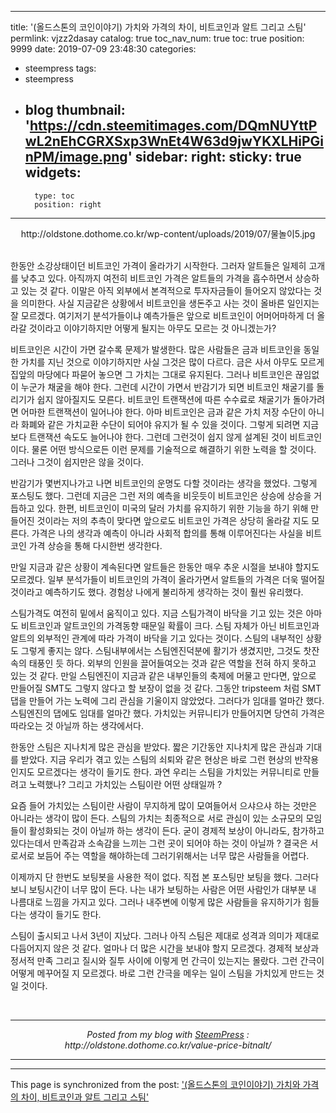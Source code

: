 
---
title: '(올드스톤의 코인이야기) 가치와 가격의 차이, 비트코인과 알트 그리고 스팀'
permlink: vjzz2dasay
catalog: true
toc_nav_num: true
toc: true
position: 9999
date: 2019-07-09 23:48:30
categories:
- steempress
tags:
- steempress
- blog
thumbnail: 'https://cdn.steemitimages.com/DQmNUYttPwL2nEhCGRXSxp3WnEt4W63d9jwYKXLHiPGinPM/image.png'
sidebar:
    right:
        sticky: true
widgets:
    -
        type: toc
        position: right
---


<center>http://oldstone.dothome.co.kr/wp-content/uploads/2019/07/물놀이5.jpg</center> <br/><p>한동안 소강상태이던 비트코인 가격이 올라가기 시작한다. 그러자 알트들은 일제히 고개를 낮추고 있다. 아직까지 여전히 비트코인 가격은 알트들의 가격을 흡수하면서 상승하고 있는 것 같다. 이말은 아직 외부에서 본격적으로 투자자금들이 들어오지 않았다는 것을 의미한다. 사실 지금같은 상황에서 비트코인을 생돈주고 사는 것이 올바른 일인지는 잘 모르겠다. 여기저기 분석가들이냐 예측가들은 앞으로 비트코인이 어머어마하게 더 올라갈 것이라고 이야기하지만 어떻게 될지는 아무도 모르는 것 아니겠는가?</p>
<p>비트코인은 시간이 가면 갈수록 문제가 발생한다. 많은 사람들은 금과 비트코인을 동일한 가치를 지닌 것으로 이야기하지만 사실 그것은 많이 다르다. 금은 사서 아무도 모르게 집앞의 마당에다 파묻어 놓으면 그 가치는 그대로 유지된다. 그러나 비트코인은 끊임없이 누군가 채굴을 해야 한다. 그런데 시간이 가면서 반감기가 되면 비트코인 채굴기를 돌리기가 쉽지 않아질지도 모른다. 비트코인 트랜잭션에 따른 수수료로 채굴기가 돌아가려면 어마한 트랜잭션이 일어나야 한다. 아마 비트코인은 금과 같은 가치 저장 수단이 아니라 화폐와 같은 가치교환 수단이 되어야 유지가 될 수 있을 것이다. 그렇게 되려면 지금보다 트랜잭션 속도도 늘어나야 한다. 그런데 그런것이 쉽지 않게 설계된 것이 비트코인이다. 물론 어떤 방식으로든 이런 문제를 기술적으로 해결하기 위한 노력을 할 것이다. 그러나 그것이 쉽지만은 않을 것이다. </p>
<p>반감기가 몇번지나가고 나면 비트코인의 운명도 다할 것이라는 생각을 했었다. 그렇게 포스팅도 했다. 그런데 지금은 그런 저의 예측을 비웃듯이 비트코인은 상승에 상승을 거듭하고 있다. 한편, 비트코인이 미국의 달러 가치를 유지하기 위한 기능을 하기 위해 만들어진 것이라는 저의  추측이 맞다면 앞으로도 비트코인 가격은 상당히 올라갈 지도 모른다. 가격은 나의 생각과 예측이 아니라 사회적 합의를 통해 이루어진다는 사실을 비트코인 가격 상승을 통해 다시한번 생각한다. </p>
<p>만일 지금과 같은 상황이 계속된다면 알트들은 한동안 매우 추운 시절을 보내야 할지도 모르겠다. 일부 분석가들이 비트코인의 가격이 올라가면서 알트들의 가격은 더욱 떨어질 것이라고 예측하기도 했다. 경험상 나에게 불리하게 생각하는 것이 훨씬 유리했다.  </p>
<p>스팀가격도 여전히 밑에서 움직이고 있다. 지금 스팀가격이 바닥을 기고 있는 것은 아마도 비트코인과 알트코인의 가격동향 때문일 확률이 크다. 스팀 자체가 아닌 비트코인과 알트의 외부적인 관계에 따라 가격이 바닥을 기고 있다는 것이다. 스팀의 내부적인 상황도 그렇게 좋지는 않다. 스팀내부에서는 스팀엔진덕분에 활기가 생겼지만, 그것도 찻잔속의 태풍인 듯 하다. 외부의 인원을 끌어들여오는 것과 같은 역할을 전혀 하지 못하고 있는 것 같다. 만일 스팀엔진이 지금과 같은 내부인들의 축제에 머물고 만다면, 앞으로 만들어질 SMT도 그렇지 않다고 할 보장이 없을 것 같다. 그동안 tripsteem 처럼 SMT 댑을 만들어 가는 노력에 그리 관심을 기울이지 않았었다. 그러다가 임대를 얼마간 했다. 스팀엔진의 댑에도 임대를 얼마간 했다.  가치있는 커뮤니티가 만들어지면 당연히 가격은 따라오는 것 아닐까 하는 생각에서다.</p>
<p>한동안 스팀은 지나치게 많은 관심을 받았다. 짧은 기간동안 지나치게 많은 관심과 기대를 받았다. 지금 우리가 겪고 있는 스팀의 쇠퇴와 같은 현상은 바로 그런 현상의 반작용인지도 모르겠다는 생각이 들기도 한다. 과연 우리는 스팀을 가치있는 커뮤니티로 만들려고 노력했나? 그리고 가치있는 스팀이란 어떤 상태일까 ? </p>
<p>요즘 들어 가치있는 스팀이란 사람이 무지하게 많이 모여들어서 으샤으샤 하는 것만은 아니라는 생각이 많이 든다. 스팀의 가치는 최종적으로 서로 관심이 있는 소규모의 모임들이 활성화되는 것이 아닐까 하는 생각이 든다. 굳이 경제적 보상이 아니라도,  참가하고 있다는데서  만족감과 소속감을 느끼는 그런 곳이 되어야 하는 것이 아닐까 ?  결국은 서로서로 보듬어 주는 역할을 해야하는데 그러기위해서는 너무 많은 사람들을 어렵다. </p>
<p>이제까지 단 한번도 보팅봇을 사용한 적이 없다. 직접 본 포스팅만 보팅을 했다. 그러다 보니 보팅시간이 너무 많이 든다. 나는 내가 보팅하는 사람은 어떤 사람인가 대부분 내 나름대로 느낌을 가지고 있다. 그러나 내주변에 이렇게 많은 사람들을 유지하기가 힘들다는 생각이 들기도 한다. </p>
<p>스팀이 출시되고 나서 3년이 지났다. 그러나 아직 스팀은 제대로 성격과 의미가 제대로 다듬어지지 않은 것 같다. 얼마나 더 많은 시간을 보내야 할지 모르겠다. 경제적 보상과 정서적 만족 그리고 질시와 질투 사이에 이렇게 먼 간극이 있는지는 몰랐다. 그런 간극이 어떻게 메꾸어질 지 모르겠다. 바로 그런 간극을 메우는 일이 스팀을 가치있게 만드는 것일 것이다. </p>
<p></p>
 <br /><center><hr/><em>Posted from my blog with <a href='https://wordpress.org/plugins/steempress/'>SteemPress</a> : http://oldstone.dothome.co.kr/value-price-bitnalt/ </em><hr/></center> 

- - -

This page is synchronized from the post: ['(올드스톤의 코인이야기) 가치와 가격의 차이, 비트코인과 알트 그리고 스팀'](https://steemit.com/@oldstone/vjzz2dasay)
